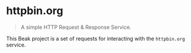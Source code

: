# httpbin.org

> A simple HTTP Request & Response Service.

This Beak project is a set of requests for interacting with the `httpbin.org` service.
